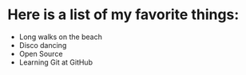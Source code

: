 # Here is a list of my favorite things:
- Long walks on the beach
- Disco dancing
- Open Source
- Learning Git at GitHub

